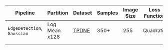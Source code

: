 | Pipeline            | Partition     | Dataset  | Samples  | Image Size | Loss Function   | Batch Size | Epochs | Score    |
| ------------------- | ------------- | -------- | -------- | ----------- | -------------- | ----------- | ------ | -------- |
| `EdgeDetection`, `Gaussian`   | Log Mean x128 | [TPDNE](https://thispersondoesnotexist.com)  | 350+     | 255         | Quadratic      | 24          | 5      | 91.16    |
|                     |               |          |          |             |                |             |        |          |
|                     |               |          |          |             |                |             |        |          |
